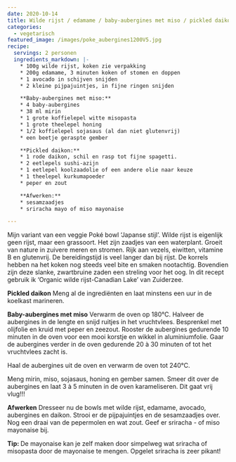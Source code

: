 ```yaml
---
date: 2020-10-14
title: Wilde rijst / edamame / baby-aubergines met miso / pickled daikon
categories:
  - vegetarisch
featured_image: /images/poke_aubergines1200V5.jpg
recipe:
  servings: 2 personen
  ingredients_markdown: |-
    * 100g wilde rijst, koken zie verpakking
    * 200g edamame, 3 minuten koken of stomen en doppen
    * 1 avocado in schijven snijden
    * 2 kleine pijpajuintjes, in fijne ringen snijden

    **Baby-aubergines met miso:**
    * 4 baby-aubergines
    * 38 ml mirin
    * 1 grote koffielepel witte misopasta
    * 1 grote theelepel honing
    * 1/2 koffielepel sojasaus (al dan niet glutenvrij)
    * een beetje geraspte gember

    **Pickled daikon:**
    * 1 rode daikon, schil en rasp tot fijne spagetti. 
    * 2 eetlepels sushi-azijn
    * 1 eetlepel koolzaadolie of een andere olie naar keuze
    * 1 theelepel kurkumapoeder
    * peper en zout

    **Afwerken:**
    * sesamzaadjes
    * sriracha mayo of miso mayonaise

---
```

Mijn variant van een veggie Poké bowl ‘Japanse stijl’.
Wilde rijst is eigenlijk geen rijst, maar een grassoort.
Het zijn zaadjes van een waterplant.
Groeit van nature in zuivere meren en stromen.
Rijk aan vezels, eiwitten, vitamine B en glutenvrij.
De bereidingstijd is veel langer dan bij rijst.
De korrels hebben na het koken nog steeds veel bite en smaken nootachtig.
Bovendien zijn deze slanke, zwartbruine zaden een streling voor het oog.
In dit recept gebruik ik ‘Organic wilde rijst-Canadian Lake’ van Zuiderzee. 
<!--more-->

**Pickled daikon**
Meng al de ingrediënten en laat minstens een uur in de koelkast marineren.

**Baby-aubergines met miso**
Verwarm de oven op 180°C.
Halveer de aubergines in de lengte en snijd ruitjes in het vruchtvlees.
Besprenkel met olijfolie en kruid met peper en zeezout.
Rooster de aubergines gedurende 10 minuten in de oven voor een mooi korstje en wikkel in aluminiumfolie.
Gaar de aubergines verder in de oven gedurende 20 à 30 minuten of tot het vruchtvlees zacht is.

Haal de aubergines uit de oven en verwarm de oven tot 240°C.

Meng mirin, miso, sojasaus, honing en gember samen.
Smeer dit over de aubergines en laat 3 à 5 minuten in de oven karameliseren.
Dit gaat vrij vlug!!!

**Afwerken**
Dresseer nu de bowls met wilde rijst, edamame, avocado, aubergines en daikon.
Strooi er de pijpajuintjes en de sesamzaadjes over.
Nog een draai van de pepermolen en wat zout.
Geef er sriracha - of miso mayonaise bij.

<b>Tip: </b>
De mayonaise kan je zelf maken door simpelweg wat sriracha of misopasta door de mayonaise te mengen.
Opgelet sriracha is zeer pikant! 
